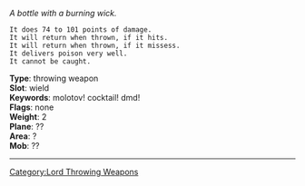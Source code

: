 *A bottle with a burning wick.*

`It does 74 to 101 points of damage.`  
`It will return when thrown, if it hits.`  
`It will return when thrown, if it missess.`  
`It delivers poison very well.`  
`It cannot be caught.`

**Type**: throwing weapon  
**Slot**: wield  
**Keywords**: molotov! cocktail! dmd!  
**Flags**: none  
**Weight**: 2  
**Plane**: ??  
**Area**: ?  
**Mob**: ??

------------------------------------------------------------------------

[Category:Lord Throwing
Weapons](Category:Lord_Throwing_Weapons "wikilink")
